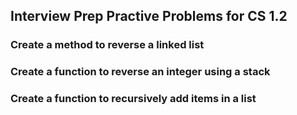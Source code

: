 ## Interview Prep Practive Problems for CS 1.2

### Create a method to reverse a linked list

### Create a function to reverse an integer  using a stack

### Create a function to recursively add items in a list 
